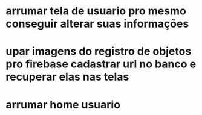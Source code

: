 # arrumar tela de usuario pro mesmo conseguir alterar suas informações

# upar imagens do registro de objetos pro firebase cadastrar url no banco e recuperar elas nas telas

# arrumar home usuario


